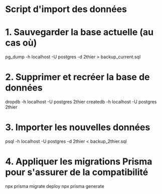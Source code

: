 # Script d'import des données

# 1. Sauvegarder la base actuelle (au cas où)
pg_dump -h localhost -U postgres -d 2thier > backup_current.sql

# 2. Supprimer et recréer la base de données
dropdb -h localhost -U postgres 2thier
createdb -h localhost -U postgres 2thier

# 3. Importer les nouvelles données
psql -h localhost -U postgres -d 2thier < backup_2thier.sql

# 4. Appliquer les migrations Prisma pour s'assurer de la compatibilité
npx prisma migrate deploy
npx prisma generate
